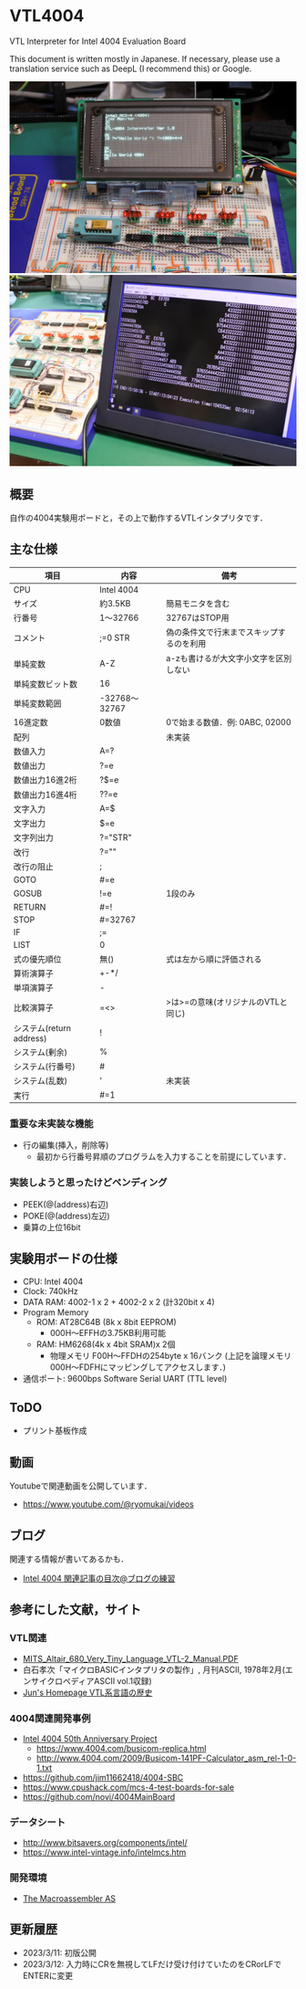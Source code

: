# VTL4004
VTL Interpreter for Intel 4004 Evaluation Board

This document is written mostly in Japanese.
If necessary, please use a translation service such as DeepL (I recommend this) or Google.

![](images/title.jpg)
![](images/mandel.jpg)

## 概要
自作の4004実験用ボードと，その上で動作するVTLインタプリタです．

## 主な仕様

|項目|内容|備考|
|------|----------|---|
|CPU|Intel 4004|
|サイズ|約3.5KB|簡易モニタを含む|
|行番号| 1〜32766|32767はSTOP用|
|コメント|;=0 STR|偽の条件文で行末までスキップするのを利用|
|単純変数|A-Z|a-zも書けるが大文字小文字を区別しない|
|単純変数ビット数|16||
|単純変数範囲|-32768〜32767||
|16進定数|0数値|0で始まる数値．例: 0ABC, 02000|
|配列||未実装|
|数値入力|A=?||
|数値出力|?=e||
|数値出力16進2桁|?$=e||
|数値出力16進4桁|??=e||
|文字入力|A=$||
|文字出力|$=e||
|文字列出力|?="STR"||
|改行|?=""||
|改行の阻止|;||
|GOTO|#=e||
|GOSUB|!=e|1段のみ|
|RETURN|#=!||
|STOP|#=32767||
|IF|;=||
|LIST|0||
|式の優先順位|無()|式は左から順に評価される|
|算術演算子|+-*/||
|単項演算子|-||
|比較演算子|=<>|>は>=の意味(オリジナルのVTLと同じ)|
|システム(return address)| !||
|システム(剰余)| %||
|システム(行番号)| #||
|システム(乱数)|'|未実装|
|実行| #=1||

### 重要な未実装な機能
- 行の編集(挿入，削除等)
  - 最初から行番号昇順のプログラムを入力することを前提にしています．

### 実装しようと思ったけどペンディング
- PEEK(@(address)右辺)
- POKE(@(address)左辺)
- 乗算の上位16bit

## 実験用ボードの仕様
- CPU: Intel 4004
- Clock: 740kHz
- DATA RAM: 4002-1 x 2 + 4002-2 x 2 (計320bit x 4)
- Program Memory
  - ROM: AT28C64B (8k x 8bit EEPROM)
    - 000H〜EFFHの3.75KB利用可能
  - RAM: HM6268(4k x 4bit SRAM)x 2個
    - 物理メモリ F00H〜FFDHの254byte x 16バンク
      (上記を論理メモリ 000H〜FDFHにマッピングしてアクセスします．)
- 通信ポート: 9600bps Software Serial UART (TTL level)

## ToDO
- プリント基板作成

## 動画
Youtubeで関連動画を公開しています．
- https://www.youtube.com/@ryomukai/videos

## ブログ
関連する情報が書いてあるかも．
- [Intel 4004 関連記事の目次@ブログの練習](https://blog.goo.ne.jp/tk-80/e/3fa1e2972737c7b7d1b83f4e7bd648a2)

## 参考にした文献，サイト
### VTL関連
- [MITS_Altair_680_Very_Tiny_Language_VTL-2_Manual.PDF](https://manx-docs.org/mirror/harte/Altair/MITS_Altair_680_Very_Tiny_Language_VTL-2_Manual.PDF)
- 白石孝次「マイクロBASICインタプリタの製作」, 月刊ASCII, 1978年2月(エンサイクロペディアASCII vol.1収録)
- [Jun's Homepage VTL系言語の歴史](https://www.mztn.org/rvtl/vtltabl.html)

### 4004関連開発事例
- [Intel 4004  50th Anniversary Project](https://www.4004.com/)
  - https://www.4004.com/busicom-replica.html
  - http://www.4004.com/2009/Busicom-141PF-Calculator_asm_rel-1-0-1.txt
- https://github.com/jim11662418/4004-SBC
- https://www.cpushack.com/mcs-4-test-boards-for-sale
- https://github.com/novi/4004MainBoard


### データシート
- http://www.bitsavers.org/components/intel/
- https://www.intel-vintage.info/intelmcs.htm

### 開発環境
- [The Macroassembler AS](http://john.ccac.rwth-aachen.de:8000/as/)


## 更新履歴
- 2023/3/11: 初版公開
- 2023/3/12: 入力時にCRを無視してLFだけ受け付けていたのをCRorLFでENTERに変更

